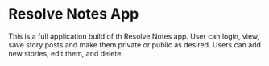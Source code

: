 # Resolve Notes App

This is a full application build of th Resolve Notes app. User can login, view, save story posts and make them private or public as desired. Users can add new stories, edit them, and delete.
